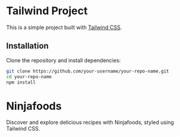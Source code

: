 # Tailwind Project

This is a simple project built with [Tailwind CSS](https://tailwindcss.com/).

## Installation

Clone the repository and install dependencies:

```bash
git clone https://github.com/your-username/your-repo-name.git
cd your-repo-name
npm install
```

# Ninjafoods

Discover and explore delicious recipes with Ninjafoods, styled using Tailwind CSS.
